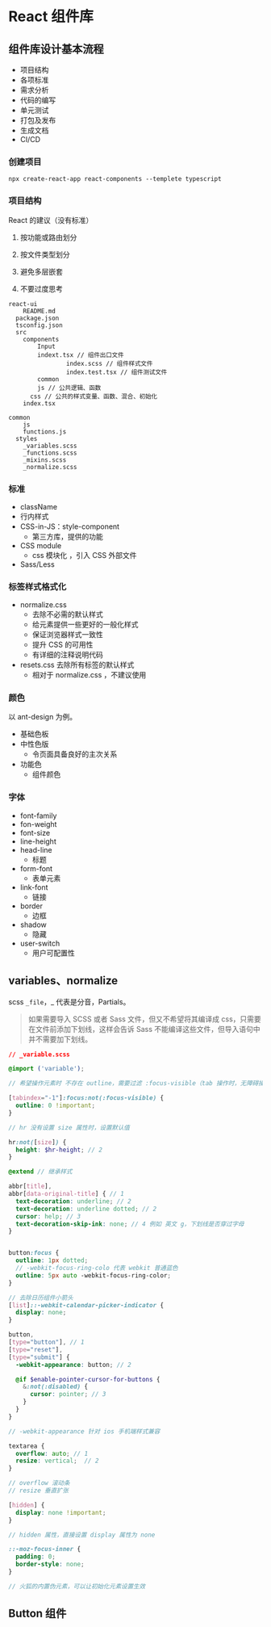 # React 组件库

## 组件库设计基本流程

* 项目结构
* 各项标准
* 需求分析
* 代码的编写
* 单元测试
* 打包及发布
* 生成文档
* CI/CD

### 创建项目

```tsx
npx create-react-app react-components --templete typescript
```

### 项目结构

React 的建议（没有标准）

1. 按功能或路由划分

2. 按文件类型划分

3. 避免多层嵌套

4. 不要过度思考

```tsx
react-ui
	README.md
  package.json
  tsconfig.json
  src 
  	components
    	Input
      	indext.tsx // 组件出口文件
				index.scss // 组件样式文件
				index.test.tsx // 组件测试文件
		common
    	js // 公共逻辑、函数
      css // 公共的样式变量、函数、混合、初始化
    index.tsx
```

```tsx
common
	js
  	functions.js
  styles 
  	_variables.scss
    _functions.scss
    _mixins.scss
    _normalize.scss
```

### 标准

* className
* 行内样式
* CSS-in-JS：style-component
  * 第三方库，提供的功能
* CSS module
  * css 模块化 ，引入 CSS 外部文件
* Sass/Less

### 标签样式格式化

* normalize.css
  * 去除不必需的默认样式
  * 给元素提供一些更好的一般化样式
  * 保证浏览器样式一致性
  * 提升 CSS 的可用性
  * 有详细的注释说明代码
* resets.css 去除所有标签的默认样式
  * 相对于 normalize.css ，不建议使用

### 颜色

以 ant-design 为例。

* 基础色板
* 中性色版
  * 令页面具备良好的主次关系
* 功能色
  * 组件颜色

### 字体

* font-family
* fon-weight
* font-size
* line-height
* head-line
  * 标题
* form-font
  * 表单元素
* link-font
  * 链接
* border
  * 边框
* shadow
  * 隐藏
* user-switch
  * 用户可配置性

## variables、normalize

scss `_file`，_ 代表是分音，Partials。

> 如果需要导入 SCSS 或者 Sass 文件，但又不希望将其编译成 css，只需要在文件前添加下划线，这样会告诉 Sass 不能编译这些文件，但导入语句中并不需要加下划线。

```css
// _variable.scss

@import ('variable');
```



```scss
// 希望操作元素时 不存在 outline，需要过滤 :focus-visible（tab 操作时，无障碍操作）

[tabindex="-1"]:focus:not(:focus-visible) {
  outline: 0 !important;
}
```

```scss
// hr 没有设置 size 属性时，设置默认值

hr:not([size]) {
  height: $hr-height; // 2
}
```

```scss
@extend // 继承样式
```

```scss
abbr[title],
abbr[data-original-title] { // 1
  text-decoration: underline; // 2
  text-decoration: underline dotted; // 2
  cursor: help; // 3
  text-decoration-skip-ink: none; // 4 例如 英文 g，下划线是否穿过字母
}
```

```scss

button:focus {
  outline: 1px dotted;
  // -webkit-focus-ring-colo 代表 webkit 普通蓝色
  outline: 5px auto -webkit-focus-ring-color;
}
```

```scss
// 去除日历组件小箭头
[list]::-webkit-calendar-picker-indicator {
  display: none;
}
```

```scss
button,
[type="button"], // 1
[type="reset"],
[type="submit"] {
  -webkit-appearance: button; // 2

  @if $enable-pointer-cursor-for-buttons {
    &:not(:disabled) {
      cursor: pointer; // 3
    }
  }
}

// -webkit-appearance 针对 ios 手机端样式兼容
```

```scss
textarea {
  overflow: auto; // 1
  resize: vertical;  // 2
}

// overflow 滚动条
// resize 垂直扩张
```

```scss
[hidden] {
  display: none !important;
}

// hidden 属性，直接设置 display 属性为 none
```

```scss
::-moz-focus-inner {
  padding: 0;
  border-style: none;
}

// 火狐的内置伪元素，可以让初始化元素设置生效
```

## Button 组件

